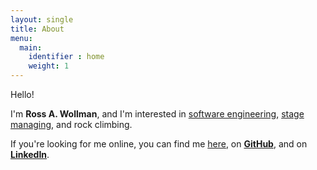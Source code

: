 ```yaml
---
layout: single
title: About
menu:
  main:
    identifier : home
    weight: 1
---
```


Hello!

I'm __Ross A. Wollman__, and I'm interested in [software engineering][1],
[stage managing][2], and rock climbing.

If you're looking for me online, you can find me [here](/contact/),
on __[GitHub](https://github.com/rwoll/)__, and
on __[LinkedIn](https://www.linkedin.com/in/rwoll/)__.

[1]: /software-engineering/
[2]: /theatre/
